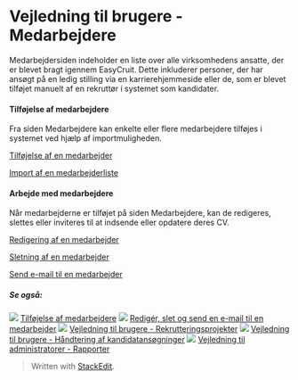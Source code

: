 # Vejledning til brugere - Medarbejdere

Medarbejdersiden indeholder en liste over alle virksomhedens ansatte, der er blevet bragt igennem EasyCruit. Dette inkluderer personer, der har ansøgt på en ledig stilling via en karrierehjemmeside eller de, som er blevet tilføjet manuelt af en rekruttør i systemet som kandidater.

#### Tilføjelse af medarbejdere

Fra siden  Medarbejdere  kan enkelte eller flere medarbejdere tilføjes i systemet ved hjælp af importmuligheden.

[Tilføjelse af en medarbejder](adding_employees.htm)

[Import af en medarbejderliste](adding_employees.htm)

#### Arbejde med medarbejdere

Når medarbejderne er tilføjet på siden  Medarbejdere, kan de redigeres, slettes eller inviteres til at indsende eller opdatere deres CV.

[Redigering af en medarbejder](edit_delete_and_email_an_employee.htm)

[Sletning af en medarbejder](edit_delete_and_email_an_employee.htm)

[Send e-mail til en medarbejder](edit_delete_and_email_an_employee.htm)

##### Se også:

![](../Resources/Images/icon-document-link.png)  [Tilføjelse af medarbejdere](adding_employees.htm)
![](../Resources/Images/icon-document-link.png)  [Redigér, slet og send en e-mail til en medarbejder](edit_delete_and_email_an_employee.htm)
![](../Resources/Images/icon-document-link.png)  [Vejledning til brugere - Rekrutteringsprojekter](guide_for_users_vacancies.htm)
![](../Resources/Images/icon-document-link.png)  [Vejledning til brugere - Håndtering af kandidatansøgninger](guide_for_users_handling_candidate_applications.htm)
![](../Resources/Images/icon-document-link.png)  [Vejledning til administratorer - Rapporter](guide_for_administrators_reports.htm)


> Written with [StackEdit](https://stackedit.io/).
<!--stackedit_data:
eyJoaXN0b3J5IjpbODk3NTQ4MTQwXX0=
-->